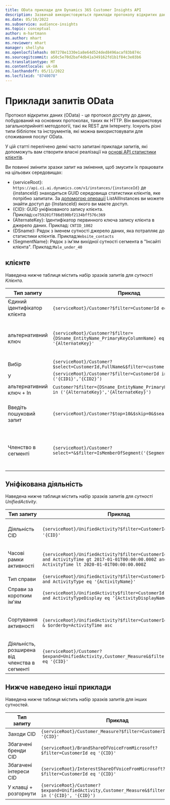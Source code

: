 ```yaml
---
title: OData приклади для Dynamics 365 Customer Insights API
description: Зазвичай використовуються приклади протоколу відкритих даних (OData) для запиту API статистики клієнтів для перевірки даних.
ms.date: 05/10/2022
ms.subservice: audience-insights
ms.topic: conceptual
author: m-hartmann
ms.author: mhart
ms.reviewer: mhart
manager: shellyha
ms.openlocfilehash: 007278e1330e1a8e64d524ded8496acaf83b874c
ms.sourcegitcommit: a50c5e70d2baf4db41a349162fd1b1f84c3e03b6
ms.translationtype: MT
ms.contentlocale: uk-UA
ms.lasthandoff: 05/11/2022
ms.locfileid: "8740078"
---
```

# <a name="odata-query-examples"></a>Приклади запитів OData

Протокол відкритих даних (OData) - це протокол доступу до даних, побудований на основних протоколах, таких як HTTP. Він використовує загальноприйняті методології, такі як REST для Інтернету. Існують різні типи бібліотек та інструментів, які можна використовувати для споживання послуг OData.

У цій статті перелічено деякі часто запитані приклади запитів, які допоможуть вам створити власні реалізації на [основі API статистики клієнтів](apis.md).

Ви повинні змінити зразки запит на змінення, щоб змусити їх працювати на цільових середовищах: 

- {serviceRoot}: `https://api.ci.ai.dynamics.com/v1/instances/{instanceId}` де {instanceId} знаходиться GUID середовища статистики клієнтів, яке потрібно запитати. За [допомогою операції](https://developer.ci.ai.dynamics.com/api-details#api=CustomerInsights&operation=Get-all-instances) ListAllInstances ви можете знайти доступ до {InstanceId} якого ви маєте доступ.
- {CID}: GUID уніфікованого запису клієнта. Приклад:`ce759201f786d590bf2134bff576c369`
- {AlternateKey}: Ідентифікатор первинного ключа запису клієнта в джерело даних. Приклад: `CNTID_1002`
- {DSname}: Рядок з іменем сутності джерело даних, яка потрапляє до статистики клієнтів. Приклад:`Website_contacts`
- {SegmentName}: Рядок з ім'ям вихідної сутності сегмента в "Інсайті клієнта". Приклад:`Male_under_40`

## <a name="customer"></a>клієнте

Наведена нижче таблиця містить набір зразків запитів для *сутності Клієнта*.


|Тип запиту |Приклад  | Нотатка  |
|---------|---------|---------|
|Єдиний ідентифікатор клієнта     | `{serviceRoot}/Customer?$filter=CustomerId eq '{CID}'`          |  |
|альтернативний ключ    | `{serviceRoot}/Customer?$filter={DSname_EntityName_PrimaryKeyColumnName} eq '{AlternateKey}' `         |  Альтернативні ключі зберігаються в об'єднаній сутності клієнта       |
|Вибір   | `{serviceRoot}/Customer?$select=CustomerId,FullName&$filter=customerid eq '1'`        |         |
|У    | `{serviceRoot}/Customer?$filter=CustomerId in ('{CID1}',’{CID2}’)`        |         |
|альтернативний ключ + In   | `Customer?$filter={DSname_EntityName_PrimaryKeyColumnName} in ('{AlternateKey}','{AlternateKey}')`         |         |
|Введіть пошуковий запит  | `{serviceRoot}/Customer?$top=10&$skip=0&$search="string"`        |   Повертає 10 найкращих результатів для рядка пошуку      |
|Членство в сегменті  | `{serviceRoot}/Customer?select=*&$filter=IsMemberOfSegment('{SegmentName}')&$top=10  `     | Повертає задану кількість рядків із сутності сегментації.      |

## <a name="unified-activity"></a>Уніфікована діяльність

Наведена нижче таблиця містить набір зразків запитів для *сутності UnifiedActivity*.

|Тип запиту |Приклад  | Нотатка  |
|---------|---------|---------|
|Діяльність CID     | `{serviceRoot}/UnifiedActivity?$filter=CustomerId eq '{CID}'`          | Список дій певного профілю клієнта |
|Часові рамки активності    | `{serviceRoot}/UnifiedActivity?$filter=CustomerId eq '{CID}' and ActivityTime gt 2017-01-01T00:00:00.000Z and ActivityTime lt 2020-01-01T00:00:00.000Z`     |  Дії профілю клієнта в часові рамки       |
|Тип справи    |   `{serviceRoot}/UnifiedActivity?$filter=CustomerId eq '{CID}' and ActivityType eq '{ActivityName}'`        |         |
|Справи за коротким ім'ям     | `{serviceRoot}/UnifiedActivity$filter=CustomerId eq ‘{CID}’ and ActivityTypeDisplay eq ‘{ActivityDisplayName}’ `        | |
|Сортування активності    | `{serviceRoot}/UnifiedActivity?$filter=CustomerId eq ‘{CID}’ & $orderby=ActivityTime asc`     |  Сортування дій за зростанням або за спаданням       |
|Діяльність, розширена від членства в сегменті  |   `{serviceRoot}/Customer?$expand=UnifiedActivity,Customer_Measure&$filter=CustomerId eq '{CID}'`     |         |

## <a name="other-examples"></a>Нижче наведено інші приклади

Наведена нижче таблиця містить набір зразків запитів для інших сутностей.

|Тип запиту |Приклад  | Нотатка  |
|---------|---------|---------|
|Заходи CID    | `{serviceRoot}/Customer_Measure?$filter=CustomerId eq '{CID}'`          |  |
|Збагачені бренди CID    | `{serviceRoot}/BrandShareOfVoiceFromMicrosoft?$filter=CustomerId eq '{CID}'`  |       |
|Збагачені інтереси CID    |   `{serviceRoot}/InterestShareOfVoiceFromMicrosoft?$filter=CustomerId eq '{CID}'`       |         |
|У клавці + розгорнути     | `{serviceRoot}/Customer?$expand=UnifiedActivity,Customer_Measure&$filter=CustomerId in ('{CID}', '{CID}')`         | |
